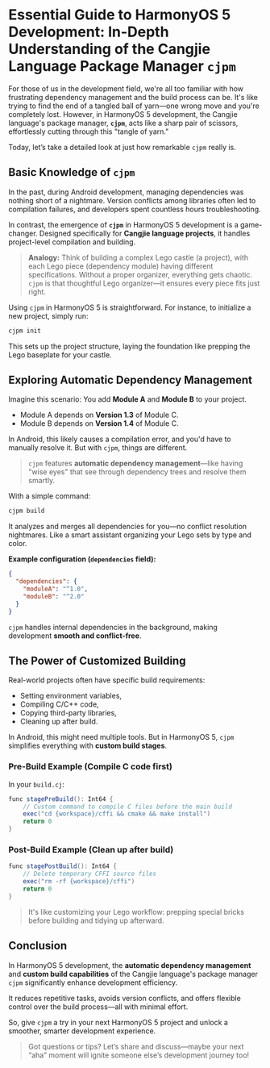 # **Essential Guide to HarmonyOS 5 Development: In-Depth Understanding of the Cangjie Language Package Manager `cjpm`**

For those of us in the development field, we're all too familiar with how frustrating dependency management and the build process can be. It's like trying to find the end of a tangled ball of yarn—one wrong move and you're completely lost. However, in HarmonyOS 5 development, the Cangjie language's package manager, **`cjpm`**, acts like a sharp pair of scissors, effortlessly cutting through this "tangle of yarn."

Today, let’s take a detailed look at just how remarkable `cjpm` really is.

## **Basic Knowledge of `cjpm`**

In the past, during Android development, managing dependencies was nothing short of a nightmare. Version conflicts among libraries often led to compilation failures, and developers spent countless hours troubleshooting.

In contrast, the emergence of **`cjpm`** in HarmonyOS 5 development is a game-changer. Designed specifically for **Cangjie language projects**, it handles project-level compilation and building.

> **Analogy:** Think of building a complex Lego castle (a project), with each Lego piece (dependency module) having different specifications. Without a proper organizer, everything gets chaotic.
>  `cjpm` is that thoughtful Lego organizer—it ensures every piece fits just right.

Using `cjpm` in HarmonyOS 5 is straightforward. For instance, to initialize a new project, simply run:

```bash
cjpm init
```

This sets up the project structure, laying the foundation like prepping the Lego baseplate for your castle.

## **Exploring Automatic Dependency Management**

Imagine this scenario:
 You add **Module A** and **Module B** to your project.

- Module A depends on **Version 1.3** of Module C.
- Module B depends on **Version 1.4** of Module C.

In Android, this likely causes a compilation error, and you'd have to manually resolve it. But with `cjpm`, things are different.

> `cjpm` features **automatic dependency management**—like having "wise eyes" that see through dependency trees and resolve them smartly.

With a simple command:

```bash
cjpm build
```

It analyzes and merges all dependencies for you—no conflict resolution nightmares. Like a smart assistant organizing your Lego sets by type and color.

**Example configuration (`dependencies` field):**

```json
{
  "dependencies": {
    "moduleA": "^1.0",
    "moduleB": "^2.0"
  }
}
```

`cjpm` handles internal dependencies in the background, making development **smooth and conflict-free**.

## **The Power of Customized Building**

Real-world projects often have specific build requirements:

- Setting environment variables,
- Compiling C/C++ code,
- Copying third-party libraries,
- Cleaning up after build.

In Android, this might need multiple tools. But in HarmonyOS 5, `cjpm` simplifies everything with **custom build stages**.

### Pre-Build Example (Compile C code first)

In your `build.cj`:

```csharp
func stagePreBuild(): Int64 {
    // Custom command to compile C files before the main build
    exec("cd {workspace}/cffi && cmake && make install")
    return 0
}
```

### Post-Build Example (Clean up after build)

```csharp
func stagePostBuild(): Int64 {
    // Delete temporary CFFI source files
    exec("rm -rf {workspace}/cffi")
    return 0
}
```

> It's like customizing your Lego workflow: prepping special bricks before building and tidying up afterward.

## **Conclusion**

In HarmonyOS 5 development, the **automatic dependency management** and **custom build capabilities** of the Cangjie language's package manager `cjpm` significantly enhance development efficiency.

It reduces repetitive tasks, avoids version conflicts, and offers flexible control over the build process—all with minimal effort.

So, give `cjpm` a try in your next HarmonyOS 5 project and unlock a smoother, smarter development experience.

> Got questions or tips? Let’s share and discuss—maybe your next “aha” moment will ignite someone else’s development journey too!